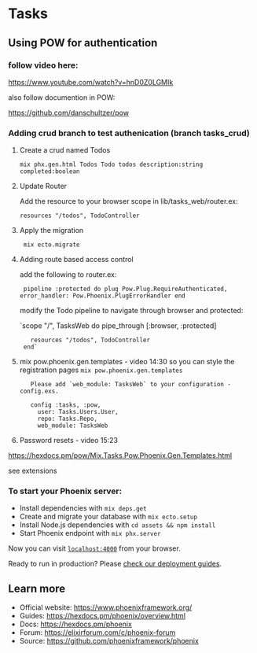 # Tasks
## Using POW for authentication 

### follow video here:

https://www.youtube.com/watch?v=hnD0Z0LGMIk

also follow documention in POW:

https://github.com/danschultzer/pow


### Adding crud branch to test authenication (branch tasks_crud)

1.  Create a crud named Todos
    
    `mix phx.gen.html Todos Todo todos description:string completed:boolean`
    
2.  Update Router 

    Add the resource to your browser scope in lib/tasks_web/router.ex:
    
        resources "/todos", TodoController
        
3.  Apply the migration

    ` mix ecto.migrate`  
    
4.  Adding route based access control

    add the following to router.ex:
    
     ` pipeline :protected do
          plug Pow.Plug.RequireAuthenticated,
            error_handler: Pow.Phoenix.PlugErrorHandler
        end`
        
    modify the Todo pipeline to navigate through browser and protected:
    
      `scope "/", TasksWeb do
           pipe_through [:browser, :protected]
       
           resources "/todos", TodoController
         end`  
5. mix pow.phoenix.gen.templates  - video 14:30
   so you can style the registration pages
          `mix pow.phoenix.gen.templates`
          
          Please add `web_module: TasksWeb` to your configuration - config.exs.
          
          config :tasks, :pow,
            user: Tasks.Users.User,
            repo: Tasks.Repo,
            web_module: TasksWeb
            
6.  Password resets - video 15:23

https://hexdocs.pm/pow/Mix.Tasks.Pow.Phoenix.Gen.Templates.html 

see extensions



            

             


    


### To start your Phoenix server:

  * Install dependencies with `mix deps.get`
  * Create and migrate your database with `mix ecto.setup`
  * Install Node.js dependencies with `cd assets && npm install`
  * Start Phoenix endpoint with `mix phx.server`

Now you can visit [`localhost:4000`](http://localhost:4000) from your browser.

Ready to run in production? Please [check our deployment guides](https://hexdocs.pm/phoenix/deployment.html).

## Learn more

  * Official website: https://www.phoenixframework.org/
  * Guides: https://hexdocs.pm/phoenix/overview.html
  * Docs: https://hexdocs.pm/phoenix
  * Forum: https://elixirforum.com/c/phoenix-forum
  * Source: https://github.com/phoenixframework/phoenix
